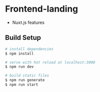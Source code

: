 # Frontend-landing

- Nuxt.js features

## Build Setup

```bash
# install dependencies
$ npm install

# serve with hot reload at localhost:3000
$ npm run dev

# build static files
$ npm run generate
$ npm run start
```
